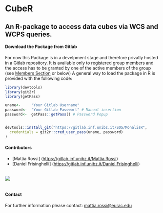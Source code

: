 # CubeR
## An R-package to access data cubes via WCS and WCPS queries.


#### Download the Package from Gitlab

For now this Package is in a develpment stage and therefore privatly hosted in a Gitlab repository. It is available only to registered group members and the access has to be granted by one of the active members of the group (see [Members Section](https://gitlab.inf.unibz.it/SOS/MonalisR/project_members) or below)
A general way to load the package in R is provided with the following code:<br>

```r
library(devtools)
library(git2r)
library(getPass)

uname<-     "Your Gitlab Username"
password<-  "Your Gitlab Passwort" # Manual insertion
password<-  getPass::getPass() # Password Popup


devtools::install_git("https://gitlab.inf.unibz.it/SOS/MonalisR", 
  credentials = git2r::cred_user_pass(uname, password)
)

```

#### Contributors

* [Mattia Rossi] (https://gitlab.inf.unibz.it/Mattia.Rossi)
* [Daniel Frisinghelli] (https://gitlab.inf.unibz.it/Daniel.Frisinghelli)<br>

<br>![](http://www.eurac.edu/Style%20Library/logoEURAC.jpg)<br><br>

#### Contact

For further information please contact: mattia.rossi@eurac.edu
